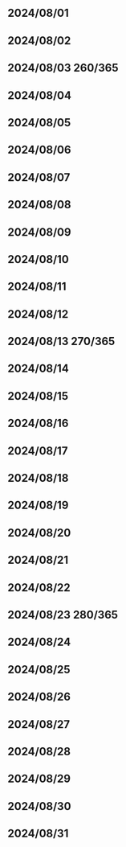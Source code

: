 ## 2024/08/01

## 2024/08/02

## 2024/08/03 260/365

## 2024/08/04

## 2024/08/05

## 2024/08/06

## 2024/08/07

## 2024/08/08

## 2024/08/09

## 2024/08/10

## 2024/08/11

## 2024/08/12

## 2024/08/13 270/365

## 2024/08/14

## 2024/08/15

## 2024/08/16

## 2024/08/17

## 2024/08/18

## 2024/08/19

## 2024/08/20

## 2024/08/21

## 2024/08/22

## 2024/08/23 280/365

## 2024/08/24

## 2024/08/25

## 2024/08/26

## 2024/08/27

## 2024/08/28

## 2024/08/29

## 2024/08/30

## 2024/08/31